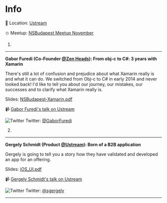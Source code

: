 Info
===========

:round_pushpin: Location: [Ustream](https://goo.gl/maps/p5vkz7fLip22)

:snowman: Meetup: [NSBudapest Meetup November](https://www.meetup.com/NSBudapest/events/235693751/)



1.
---
**Gabor Furedi (Co-Founder [@Zen Heads](http://zenheads.hu)):  From obj-c to C#: 3 years with Xamarin**

There's still a lot of confusion and prejudice about what Xamarin really is and what it can do. We switched from Obj-c to C# in early 2014 and never looked back! I'd like to tell you about our journey, our mistakes, our successes and to clarify what Xamarin really is.

Slides:  [NSBudapest-Xamarin.pdf](https://github.com/NSBudapest/NSBudapestMeetup/blob/master/presentations/November/NSBudapest-Xamarin.pdf)

:video_camera: [Gabor Furedi's talk on Ustream](http://www.ustream.tv/recorded/92982228)

![Twitter](http://i.imgur.com/wWzX9uB.png) Twitter: [@GaborFuredi](https://twitter.com/GaborFuredi)

2.
---

**Gergely Schmidt (Product [@Ustream](http://www.ustream.tv)): Born of a B2B application**

Gergely is going to tell you a story how they have validated and developed an app for an offering.

Slides:  [iOS_UI.pdf](https://github.com/NSBudapest/NSBudapestMeetup/blob/master/presentations/November/b2b.pdf)

:video_camera: [Gergely Schmidt's talk on Ustream](http://www.ustream.tv/recorded/92829254)

![Twitter](http://i.imgur.com/wWzX9uB.png) Twitter: [@sgergely](https://twitter.com/sgergely)

___
